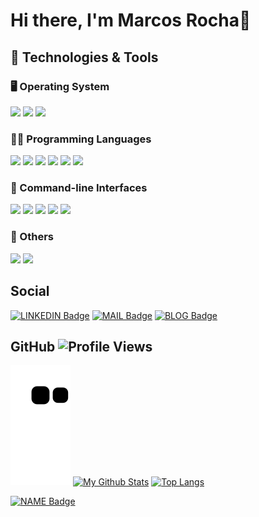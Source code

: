 # Hi there, I'm Marcos Rocha👋

## 🔧 Technologies & Tools

### :desktop_computer: Operating System
![](https://img.shields.io/badge/OS-Linux-informational?style=flat&logo=linux&logoColor=white&color=813DD1)
![](https://img.shields.io/badge/OS-Windows-informational?style=flat&logo=windows&logoColor=white&color=813DD1)
![](https://img.shields.io/badge/OS-MacOS-informational?style=flat&logo=apple&logoColor=white&color=813DD1)


### :man_technologist: Programming Languages
![](https://img.shields.io/badge/-C/C++-informational?style=flat&logo=C&logoColor=white&color=813DD1)
![](https://img.shields.io/badge/-Python-informational?style=flat&logo=python&logoColor=white&color=813DD1)
![](https://img.shields.io/badge/-Java-informational?style=flat&logo=java&logoColor=white&color=813DD1)
![](https://img.shields.io/badge/-JavaScript-informational?style=flat&logo=javascript&logoColor=white&color=813DD1)
![](https://img.shields.io/badge/-CSharp-informational?style=flat&logo=csharp&logoColor=white&color=813DD1)
![](https://img.shields.io/badge/-Swift-informational?style=flat&logo=swift&logoColor=white&color=813DD1)

### :space_invader: Command-line Interfaces
![](https://img.shields.io/badge/CLI-Bash-informational?style=flat&logo=gnu-bash&logoColor=white&color=813DD1)
![](https://img.shields.io/badge/CLI-Azure%20Bash-informational?style=flat&logo=gnu-bash&logoColor=white&color=813DD1)
![](https://img.shields.io/badge/CLI-CMD-informational?style=flat&logo=windows-terminal&logoColor=white&color=813DD1)
![](https://img.shields.io/badge/CLI-PowerShell-informational?style=flat&logo=powershell&logoColor=white&color=813DD1)
![](https://img.shields.io/badge/CLI-Azure%20PowerShell-informational?style=flat&logo=powershell&logoColor=white&color=813DD1)


### :bookmark_tabs:	 Others
![](https://img.shields.io/badge/Editor-VS_Code-informational?style=flat&logo=visual-studio-code&logoColor=white&color=813DD1)
![](https://img.shields.io/badge/Tools-PostgreSQL-informational?style=flat&logo=postgresql&logoColor=white&color=813DD1)

## Social

[![LINKEDIN Badge](https://img.shields.io/badge/LinkedIn-Marcos_Rocha-blue?style=social&logo=LinkedIn&link=https://www.linkedin.com/in/marcosfeliperocha/)](https://www.linkedin.com/in/marcosfeliperocha/)
[![MAIL Badge](https://img.shields.io/badge/Email-marcosrocha.dev@gmail.com-c14438?style=plastic&logo=Gmail&logoColor=white&link=mailto:marcosrocha.dev@gmail.com)](mailto:marcosrocha.dev@gmail.com)
[![BLOG Badge](https://img.shields.io/badge/Blog-https://marcosfellps.wordpress.com/-blue?style=plastic&logo=WordPress&logoColor=white&link=https://marcosfellps.wordpress.com/)](https://marcosfellps.wordpress.com/)

## GitHub ![Profile Views](https://komarev.com/ghpvc/?username=mflipe&color=blue)

![Snake animation](https://github.com/mflipe/mflipe/blob/output/github-contribution-grid-snake.svg)
[![My Github Stats](https://github-readme-stats.vercel.app/api?username=mflipe&show_icons=true&theme=midnight-purple&hide_border=true&bg_color=0D1117)](https://github.com/mflipe)
[![Top Langs](https://github-readme-stats.vercel.app/api/top-langs/?username=mflipe&theme=midnight-purple&hide_border=true&hide=javascript,html&layout=compact&bg_color=0D1117)](https://github.com/mflipe)

[![NAME Badge](https://img.shields.io/badge/%C2%A9_Marcos_Rocha-2021-red?&style=for-the-badge)](https://www.linkedin.com/in/marcosfeliperocha/)

<!--
**mflipe/mflipe** is a ✨ _special_ ✨ repository because its `README.md` (this file) appears on your GitHub profile.

Here are some ideas to get you started:

- 🔭 I’m currently working on ...
- 🌱 I’m currently learning ...
- 👯 I’m looking to collaborate on ...
- 🤔 I’m looking for help with ...
- 💬 Ask me about ...
- 📫 How to reach me: ...
- 😄 Pronouns: ...
- ⚡ Fun fact: ...
-->
